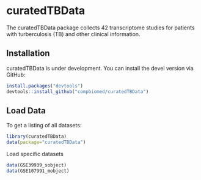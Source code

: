 # curatedTBData

The curatedTBData package collects 42 transcriptome studies for patients with turberculosis (TB) and other clinical information.

## Installation

curatedTBData is under development. You can install the devel version via
GitHub:

``` r
install.packages("devtools")
devtools::install_github("compbiomed/curatedTBData")
```

## Load Data
To get a listing of all datasets:

``` r
library(curatedTBData)
data(package="curatedTBData")
```
Load specific datasets
``` r
data(GSE39939_sobject)
data(GSE107991_mobject)
```
